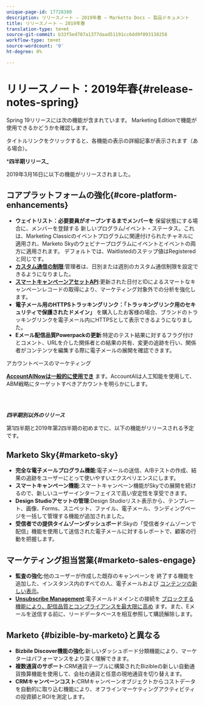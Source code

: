 ```yaml
---
unique-page-id: 17728380
description: リリースノート — 2019年春 — Marketto Docs — 製品ドキュメント
title: リリースノート — 2019年春
translation-type: tm+mt
source-git-commit: b33f5ed707a1377daad51191cc6dd9f093138258
workflow-type: tm+mt
source-wordcount: '0'
ht-degree: 0%

---
```



# リリースノート：2019年春{#release-notes-spring}

Spring 19リリースには次の機能が含まれています。 Marketing Editionで機能が使用できるかどうかを確認します。

タイトルリンクをクリックすると、各機能の表示の詳細記事が表示されます（ある場合）。

***四半期リリース_**

2019年3月16日に以下の機能がリリースされました。

## コアプラットフォームの強化{#core-platform-enhancements}

* **ウェイトリスト：必要要員がオープンするまでメンバーを** 保留状態にする場合に、メンバーを登録する [](/help/marketo/product-docs/core-marketo-concepts/smart-campaigns/program-flow-actions/change-program-status.md) 新しいプログラム/イベント・ステータス。これは、Marketing Classicのイベントプログラムに関連付けられたチャネルに適用され、Marketo Skyのウェビナープログラムにイベントとイベントの両方に適用されます。 デフォルトでは、Waitlistedのステップ値はRegisteredと同じです。
* **[カスタム通信の制限](/help/marketo/product-docs/administration/email-setup/enable-communication-limits.md)**:管理者は、日別または週別のカスタム通信制限を設定できるようになりました。
* **[スマートキャンペーンアセットAPI](https://developers.marketo.com/rest-api/assets/campaigns/)**:更新された日付とIDによるスマートなキャンペーンレコードの取得により、マーケティング対象外での分析を強化します。
* **電子メール用のHTTPSトラッキングリンク：「トラッキングリンク用のセキュリティで保護されたドメイン」** を購入したお客様の場合、ブランドのトラッキングリンクを電子メール内にHTTPSとして表示できるようになりました。
* **Eメール配信品質Powerpackの更新**:特定のテスト結果に対するフラグ付けとコメント、URLを介した関係者との結果の共有、変更の追跡を行い、関係者がコンテンツを編集する際に電子メールの展開を確認できます。

アカウントベースのマーケティング

**[AccountAINowは一般的に使用でき](/help/marketo/product-docs/account-based-marketing/account-profiling/account-profiling-ranking-and-tuning.md)** ます。AccountAIは人工知能を使用して、ABM戦略にターゲットすべきアカウントを明らかにします。

<br> 

**_四半期別以外のリリース_**

第1四半期と2019年第2四半期の初めまでに、以下の機能がリリースされる予定です。

## Marketo Sky{#marketo-sky}

* **完全な電子メールプログラム機能**:電子メールの送信、A/Bテストの作成、結果の追跡をユーザーにとって使いやすいエクスペリエンスにします。
* **スマートキャンペーン機能**:スマートキャンペーン機能がSkyでの展開を続けるので、新しいユーザーインターフェイスで高い安定性を享受できます。
* **Design Studioアセットの管理**:Design Studioリスト表示から、テンプレート、画像、Forms、スニペット、ファイル、電子メール、ランディングページを一括して管理する機能が追加されました。
* **受信者での提供タイムゾーンダッシュボード**:Skyの「受信者タイムゾーンで配信」機能を使用して送信された電子メールに対するレポートで、顧客の行動を把握します。

## マーケティング担当営業{#marketo-sales-engage}

* **監査の強化**:他のユーザーが作成した既存のキャンペーンを [](/help/marketo/product-docs/marketo-sales-connect/templates/view-template-list-as-a-another-user.md) 終了する機能を追加した、インスタンス内のすべての人、電子メールおよび [コンテンツの新しい表示](/help/marketo/product-docs/marketo-sales-connect/campaigns/view-campaigns-list-as-another-user.md)。
* **[Unsubscribe Management](/help/marketo/product-docs/marketo-sales-connect/email/unsubscribes/marketo-unsubscribe-check.md)**:電子メールドメインとの接続を [ブロックする機能により、配信品質とコンプライアンスを最大限に高め](/help/marketo/product-docs/marketo-sales-connect/admin/blocked-domains.md) ます。また、Eメールを送信する前に、リードデータベースを相互参照して購読解除します。

## Marketo {#bizible-by-marketo}と異なる

* **Bizbile Discover機能の強化**:新しいダッシュボード分類機能により、マーケターはパフォーマンスをより深く理解できます。
* **複数通貨のサポート**:CRM通貨テーブルに構築されたBizibleの新しい自動通貨換算機能を使用して、会社の通貨と任意の現地通貨を切り替えます。
* **CRMキャンペーンコスト**:CRMキャンペーンオブジェクトからコストデータを自動的に取り込む機能により、オフラインマーケティングアクティビティの投資額とROIを測定します。

